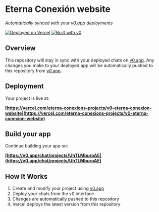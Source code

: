 # Eterna Conexión website

*Automatically synced with your [v0.app](https://v0.app) deployments*

[![Deployed on Vercel](https://img.shields.io/badge/Deployed%20on-Vercel-black?style=for-the-badge&logo=vercel)](https://vercel.com/eterna-conexions-projects/v0-eterna-conexion-website)
[![Built with v0](https://img.shields.io/badge/Built%20with-v0.app-black?style=for-the-badge)](https://v0.app/chat/projects/UhTLMburoAE)

## Overview

This repository will stay in sync with your deployed chats on [v0.app](https://v0.app).
Any changes you make to your deployed app will be automatically pushed to this repository from [v0.app](https://v0.app).

## Deployment

Your project is live at:

**[https://vercel.com/eterna-conexions-projects/v0-eterna-conexion-website](https://vercel.com/eterna-conexions-projects/v0-eterna-conexion-website)**

## Build your app

Continue building your app on:

**[https://v0.app/chat/projects/UhTLMburoAE](https://v0.app/chat/projects/UhTLMburoAE)**

## How It Works

1. Create and modify your project using [v0.app](https://v0.app)
2. Deploy your chats from the v0 interface
3. Changes are automatically pushed to this repository
4. Vercel deploys the latest version from this repository
